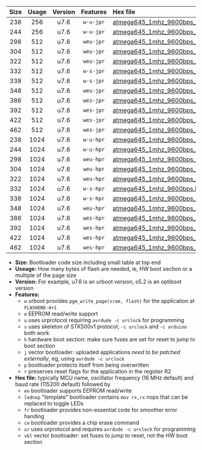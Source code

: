 |Size|Usage|Version|Features|Hex file|
|:-:|:-:|:-:|:-:|:--|
|238|256|u7.6|`w-u-jpr`|[atmega645_1mhz_9600bps_ur_vbl.hex](https://raw.githubusercontent.com/stefanrueger/urboot/main//atmega645_1mhz_9600bps_ur_vbl.hex)|
|244|256|u7.6|`w-u-jpr`|[atmega645_1mhz_9600bps_lednop_ur_vbl.hex](https://raw.githubusercontent.com/stefanrueger/urboot/main//atmega645_1mhz_9600bps_lednop_ur_vbl.hex)|
|298|512|u7.6|`weu-jpr`|[atmega645_1mhz_9600bps_ee_ur_vbl.hex](https://raw.githubusercontent.com/stefanrueger/urboot/main//atmega645_1mhz_9600bps_ee_ur_vbl.hex)|
|304|512|u7.6|`weu-jpr`|[atmega645_1mhz_9600bps_ee_lednop_ur_vbl.hex](https://raw.githubusercontent.com/stefanrueger/urboot/main//atmega645_1mhz_9600bps_ee_lednop_ur_vbl.hex)|
|322|512|u7.6|`weu-jpr`|[atmega645_1mhz_9600bps_ee_lednop_fr_ur_vbl.hex](https://raw.githubusercontent.com/stefanrueger/urboot/main//atmega645_1mhz_9600bps_ee_lednop_fr_ur_vbl.hex)|
|332|512|u7.6|`w-s-jpr`|[atmega645_1mhz_9600bps_vbl.hex](https://raw.githubusercontent.com/stefanrueger/urboot/main//atmega645_1mhz_9600bps_vbl.hex)|
|338|512|u7.6|`w-s-jpr`|[atmega645_1mhz_9600bps_lednop_vbl.hex](https://raw.githubusercontent.com/stefanrueger/urboot/main//atmega645_1mhz_9600bps_lednop_vbl.hex)|
|348|512|u7.6|`weu-jpr`|[atmega645_1mhz_9600bps_ee_lednop_fr_ce_ur_vbl.hex](https://raw.githubusercontent.com/stefanrueger/urboot/main//atmega645_1mhz_9600bps_ee_lednop_fr_ce_ur_vbl.hex)|
|386|512|u7.6|`wes-jpr`|[atmega645_1mhz_9600bps_ee_vbl.hex](https://raw.githubusercontent.com/stefanrueger/urboot/main//atmega645_1mhz_9600bps_ee_vbl.hex)|
|392|512|u7.6|`wes-jpr`|[atmega645_1mhz_9600bps_ee_lednop_vbl.hex](https://raw.githubusercontent.com/stefanrueger/urboot/main//atmega645_1mhz_9600bps_ee_lednop_vbl.hex)|
|422|512|u7.6|`wes-jpr`|[atmega645_1mhz_9600bps_ee_lednop_fr_vbl.hex](https://raw.githubusercontent.com/stefanrueger/urboot/main//atmega645_1mhz_9600bps_ee_lednop_fr_vbl.hex)|
|462|512|u7.6|`wes-jpr`|[atmega645_1mhz_9600bps_ee_lednop_fr_ce_vbl.hex](https://raw.githubusercontent.com/stefanrueger/urboot/main//atmega645_1mhz_9600bps_ee_lednop_fr_ce_vbl.hex)|
|238|1024|u7.6|`w-u-hpr`|[atmega645_1mhz_9600bps_ur.hex](https://raw.githubusercontent.com/stefanrueger/urboot/main//atmega645_1mhz_9600bps_ur.hex)|
|244|1024|u7.6|`w-u-hpr`|[atmega645_1mhz_9600bps_lednop_ur.hex](https://raw.githubusercontent.com/stefanrueger/urboot/main//atmega645_1mhz_9600bps_lednop_ur.hex)|
|298|1024|u7.6|`weu-hpr`|[atmega645_1mhz_9600bps_ee_ur.hex](https://raw.githubusercontent.com/stefanrueger/urboot/main//atmega645_1mhz_9600bps_ee_ur.hex)|
|304|1024|u7.6|`weu-hpr`|[atmega645_1mhz_9600bps_ee_lednop_ur.hex](https://raw.githubusercontent.com/stefanrueger/urboot/main//atmega645_1mhz_9600bps_ee_lednop_ur.hex)|
|322|1024|u7.6|`weu-hpr`|[atmega645_1mhz_9600bps_ee_lednop_fr_ur.hex](https://raw.githubusercontent.com/stefanrueger/urboot/main//atmega645_1mhz_9600bps_ee_lednop_fr_ur.hex)|
|332|1024|u7.6|`w-s-hpr`|[atmega645_1mhz_9600bps.hex](https://raw.githubusercontent.com/stefanrueger/urboot/main//atmega645_1mhz_9600bps.hex)|
|338|1024|u7.6|`w-s-hpr`|[atmega645_1mhz_9600bps_lednop.hex](https://raw.githubusercontent.com/stefanrueger/urboot/main//atmega645_1mhz_9600bps_lednop.hex)|
|348|1024|u7.6|`weu-hpr`|[atmega645_1mhz_9600bps_ee_lednop_fr_ce_ur.hex](https://raw.githubusercontent.com/stefanrueger/urboot/main//atmega645_1mhz_9600bps_ee_lednop_fr_ce_ur.hex)|
|386|1024|u7.6|`wes-hpr`|[atmega645_1mhz_9600bps_ee.hex](https://raw.githubusercontent.com/stefanrueger/urboot/main//atmega645_1mhz_9600bps_ee.hex)|
|392|1024|u7.6|`wes-hpr`|[atmega645_1mhz_9600bps_ee_lednop.hex](https://raw.githubusercontent.com/stefanrueger/urboot/main//atmega645_1mhz_9600bps_ee_lednop.hex)|
|422|1024|u7.6|`wes-hpr`|[atmega645_1mhz_9600bps_ee_lednop_fr.hex](https://raw.githubusercontent.com/stefanrueger/urboot/main//atmega645_1mhz_9600bps_ee_lednop_fr.hex)|
|462|1024|u7.6|`wes-hpr`|[atmega645_1mhz_9600bps_ee_lednop_fr_ce.hex](https://raw.githubusercontent.com/stefanrueger/urboot/main//atmega645_1mhz_9600bps_ee_lednop_fr_ce.hex)|

- **Size:** Bootloader code size including small table at top end
- **Useage:** How many bytes of flash are needed, ie, HW boot section or a multiple of the page size
- **Version:** For example, u7.6 is an urboot version, o5.2 is an optiboot version
- **Features:**
  + `w` urboot provides `pgm_write_page(sram, flash)` for the application at `FLASHEND-4+1`
  + `e` EEPROM read/write support
  + `u` uses urprotocol requiring `avrdude -c urclock` for programming
  + `s` uses skeleton of STK500v1 protocol; `-c urclock` and `-c arduino` both work
  + `h` hardware boot section: make sure fuses are set for reset to jump to boot section
  + `j` vector bootloader: uploaded applications *need to be patched externally*, eg, using `avrdude -c urclock`
  + `p` bootloader protects itself from being overwritten
  + `r` preserves reset flags for the application in the register R2
- **Hex file:** typically MCU name, oscillator frequency (16 MHz default) and baud rate (115200 default) followed by
  + `ee` bootloader supports EEPROM read/write
  + `lednop` "template" bootloader contains `mov rx,rx` nops that can be replaced to toggle LEDs
  + `fr` bootloader provides non-essential code for smoother error handing
  + `ce` bootloader provides a chip erase command
  + `ur` uses urprotocol and requires `avrdude -c urclock` for programming
  + `vbl` vector bootloader: set fuses to jump to reset, not the HW boot section
